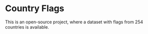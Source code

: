 # Country Flags

This is an open-source project, where a dataset with flags from 254 countries is available.
